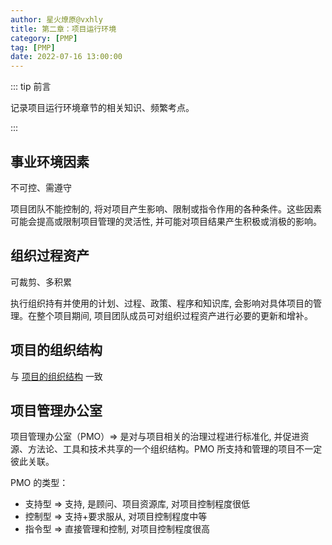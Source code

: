 ```yaml
---
author: 星火燎原@vxhly
title: 第二章：项目运行环境
category: [PMP]
tag: [PMP]
date: 2022-07-16 13:00:00
---
```


::: tip 前言

记录项目运行环境章节的相关知识、频繁考点。

:::

<!-- more -->

## 事业环境因素

不可控、需遵守

项目团队不能控制的, 将对项目产生影响、限制或指令作用的各种条件。这些因素可能会提高或限制项目管理的灵活性, 并可能对项目结果产生积极或消极的影响。

## 组织过程资产

可裁剪、多积累

执行组织持有并使用的计划、过程、政策、程序和知识库, 会影响对具体项目的管理。在整个项目期间, 项目团队成员可对组织过程资产进行必要的更新和增补。

## 项目的组织结构

与 [项目的组织结构](/views/soft-test/project-management.html#项目的组织结构) 一致

## 项目管理办公室

项目管理办公室（PMO）=> 是对与项目相关的治理过程进行标准化, 并促进资源、方法论、工具和技术共享的一个组织结构。PMO 所支持和管理的项目不一定彼此关联。

PMO 的类型：

- 支持型 => 支持, 是顾问、项目资源库, 对项目控制程度很低
- 控制型 => 支持+要求服从, 对项目控制程度中等
- 指令型 => 直接管理和控制, 对项目控制程度很高
  